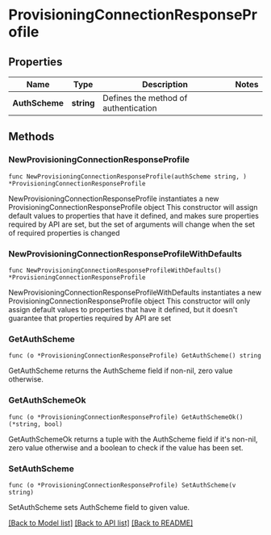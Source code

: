 # ProvisioningConnectionResponseProfile

## Properties

Name | Type | Description | Notes
------------ | ------------- | ------------- | -------------
**AuthScheme** | **string** | Defines the method of authentication | 

## Methods

### NewProvisioningConnectionResponseProfile

`func NewProvisioningConnectionResponseProfile(authScheme string, ) *ProvisioningConnectionResponseProfile`

NewProvisioningConnectionResponseProfile instantiates a new ProvisioningConnectionResponseProfile object
This constructor will assign default values to properties that have it defined,
and makes sure properties required by API are set, but the set of arguments
will change when the set of required properties is changed

### NewProvisioningConnectionResponseProfileWithDefaults

`func NewProvisioningConnectionResponseProfileWithDefaults() *ProvisioningConnectionResponseProfile`

NewProvisioningConnectionResponseProfileWithDefaults instantiates a new ProvisioningConnectionResponseProfile object
This constructor will only assign default values to properties that have it defined,
but it doesn't guarantee that properties required by API are set

### GetAuthScheme

`func (o *ProvisioningConnectionResponseProfile) GetAuthScheme() string`

GetAuthScheme returns the AuthScheme field if non-nil, zero value otherwise.

### GetAuthSchemeOk

`func (o *ProvisioningConnectionResponseProfile) GetAuthSchemeOk() (*string, bool)`

GetAuthSchemeOk returns a tuple with the AuthScheme field if it's non-nil, zero value otherwise
and a boolean to check if the value has been set.

### SetAuthScheme

`func (o *ProvisioningConnectionResponseProfile) SetAuthScheme(v string)`

SetAuthScheme sets AuthScheme field to given value.



[[Back to Model list]](../README.md#documentation-for-models) [[Back to API list]](../README.md#documentation-for-api-endpoints) [[Back to README]](../README.md)


